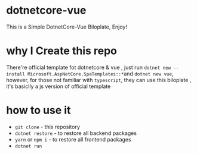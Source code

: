# dotnetcore-vue
This is a Simple DotnetCore-Vue Biloplate, Enjoy!
# why I Create this repo
There're official template fot dotnetcore & vue , just run `dotnet new --install Microsoft.AspNetCore.SpaTemplates::*`and `dotnet new vue`, however, for those not familiar with  `typescript`, they can use this biloplate , it's basiclly a js version of official template
# how to use it

- `git clone` - this repository
- `dotnet restore` - to restore all backend packages
- `yarn` or `npm i` - to restore all frontend packages
- `dotnet run`